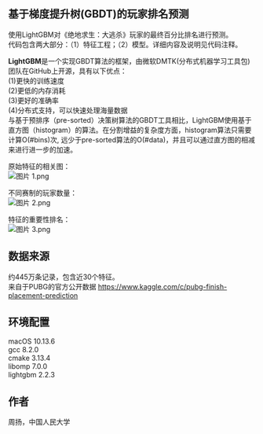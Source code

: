 
## 基于梯度提升树(GBDT)的玩家排名预测
使用LightGBM对《绝地求生：大逃杀》玩家的最终百分比排名进行预测。  
代码包含两大部分：（1）特征工程；（2）模型。详细内容及说明见代码注释。

**LightGBM**是一个实现GBDT算法的框架，由微软DMTK(分布式机器学习工具包)团队在GitHub上开源，具有以下优点：  
(1)更快的训练速度  
(2)更低的内存消耗  
(3)更好的准确率  
(4)分布式支持，可以快速处理海量数据  
与基于预排序（pre-sorted）决策树算法的GBDT工具相比，LightGBM使用基于直方图（histogram）的算法。在分割增益的复杂度方面，histogram算法只需要计算O(#bins)次, 远少于pre-sorted算法的O(#data)，并且可以通过直方图的相减来进行进一步的加速。

原始特征的相关图：  
![图片 1.png](https://i.loli.net/2019/03/02/5c7a70b3c429b.png)

不同赛制的玩家数量：  
![图片 2.png](https://i.loli.net/2019/03/02/5c7a70f3ad01a.png)

特征的重要性排名：  
![图片 3.png](https://i.loli.net/2019/03/02/5c7a70f3c203d.png)

## 数据来源
约445万条记录，包含近30个特征。  
来自于PUBG的官方公开数据 https://www.kaggle.com/c/pubg-finish-placement-prediction

## 环境配置
macOS 10.13.6  
gcc 8.2.0  
cmake 3.13.4  
libomp 7.0.0  
lightgbm 2.2.3

## 作者
周扬，中国人民大学
